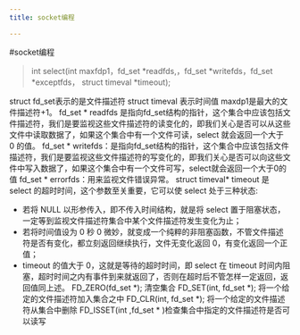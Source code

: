 ```yaml
---
title: socket编程

---
```


#socket编程
>int select(int maxfdp1，fd_set *readfds,，fd_set  *writefds，fd_set *exceptfds， struct timeval *timeout);

struct fd_set表示的是文件描述符
struct timeval 表示时间值
maxdp1是最大的文件描述符+1。
fd_set \* readfds 是指向fd_set结构的指针，这个集合中应该包括文件描述符，我们是要监视这些文件描述符的读变化的，即我们关心是否可以从这些文件中读取数据了，如果这个集合中有一个文件可读，select 就会返回一个大于 0 的值。
fd_set  \* writefds：是指向fd_set结构的指针，这个集合中应该包括文件描述符，我们是要监视这些文件描述符的写变化的，即我们关心是否可以向这些文件中写入数据了，如果这个集合中有一个文件可写，select就会返回一个大于0的值
fd_set * errorfds：用来监视文件错误异常。
struct timeval* timeout 是 select 的超时时间，这个参数至关重要，它可以使 select 处于三种状态:
 - 若将 NULL 以形参传入，即不传入时间结构，就是将 select 置于阻塞状态，一定等到监视文件描述符集合中某个文件描述符发生变化为止；
 - 若将时间值设为 0 秒 0 微妙，就变成一个纯粹的非阻塞函数，不管文件描述符是否有变化，都立刻返回继续执行，文件无变化返回 0，有变化返回一个正值；
 - timeout 的值大于 0，这就是等待的超时时间，即 select 在 timeout 时间内阻塞，超时时间之内有事件到来就返回了，否则在超时后不管怎样一定返回，返回值同上述。
FD_ZERO(fd_set \*); 清空集合
FD_SET(int, fd_set \*); 将一个给定的文件描述符加入集合之中
FD_CLR(int, fd_set \*); 将一个给定的文件描述符从集合中删除
FD_ISSET(int ,fd_set \* )检查集合中指定的文件描述符是否可以读写